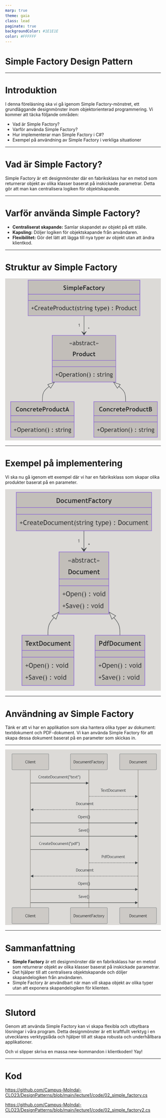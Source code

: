 ```yaml
---
marp: true
theme: gaia
class: lead
paginate: true
backgroundColor: #1E1E1E
color: #FFFFFF
---
```


# Simple Factory Design Pattern

---

# Introduktion

I denna föreläsning ska vi gå igenom Simple Factory-mönstret, ett grundläggande designmönster inom objektorienterad programmering. Vi kommer att täcka följande områden:

- Vad är Simple Factory?
- Varför använda Simple Factory?
- Hur implementerar man Simple Factory i C#?
- Exempel på användning av Simple Factory i verkliga situationer

---

# Vad är Simple Factory?

Simple Factory är ett designmönster där en fabriksklass har en metod som returnerar objekt av olika klasser baserat på inskickade parametrar. Detta gör att man kan centralisera logiken för objektskapande.

---

# Varför använda Simple Factory?

- **Centraliserat skapande:** Samlar skapandet av objekt på ett ställe.
- **Kapsling:** Döljer logiken för objektskapande från användaren.
- **Flexibilitet:** Gör det lätt att lägga till nya typer av objekt utan att ändra klientkod.

---

# Struktur av Simple Factory

![h:550](images/02_simple_factory_01.png "Simple Factory")

---

# Exempel på implementering

Vi ska nu gå igenom ett exempel där vi har en fabriksklass som skapar olika produkter baserat på en parameter.

![h:550](images/02_simple_factory_02.png)

---

# Användning av Simple Factory

Tänk er att vi har en applikation som ska hantera olika typer av dokument: textdokument och PDF-dokument. Vi kan använda Simple Factory för att skapa dessa dokument baserat på en parameter som skickas in.

---

![h:550](images/02_simple_factory_03.png)

---

# Sammanfattning

- **Simple Factory** är ett designmönster där en fabriksklass har en metod som returnerar objekt av olika klasser baserat på inskickade parametrar.
- Det hjälper till att centralisera objektskapande och döljer skapandelogiken från användaren.
- Simple Factory är användbart när man vill skapa objekt av olika typer utan att exponera skapandelogiken för klienten.

---

# Slutord

Genom att använda Simple Factory kan vi skapa flexibla och utbytbara lösningar i våra program. Detta designmönster är ett kraftfullt verktyg i en utvecklares verktygslåda och hjälper till att skapa robusta och underhållbara applikationer.

Och vi slipper skriva en massa new-kommandon i klientkoden! Yay!

---

# Kod

https://github.com/Campus-Molndal-CLO23/DesignPatterns/blob/main/lecture1/code/02_simple_factory.cs

https://github.com/Campus-Molndal-CLO23/DesignPatterns/blob/main/lecture1/code/02_simple_factory2.cs